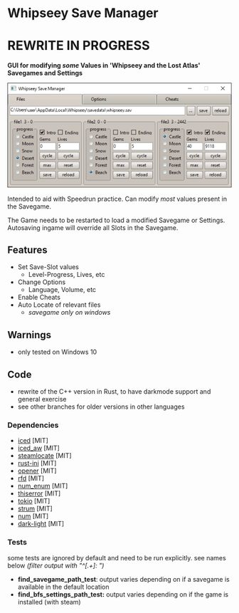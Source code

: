 # Whipseey Save Manager

# REWRITE IN PROGRESS

**GUI for modifying *some* Values in 'Whipseey and the Lost Atlas' Savegames and Settings**

![Picture](WhipseeySaveManager.gif)

Intended to aid with Speedrun practice. Can modify *most* values present in the Savegame.

The Game needs to be restarted to load a modified Savegame or Settings. Autosaving ingame will override all Slots in the
Savegame.

## Features

- Set Save-Slot values
    - Level-Progress, Lives, etc
- Change Options
    - Language, Volume, etc
- Enable Cheats
- Auto Locate of relevant files
    - _savegame only on windows_

## Warnings

- only tested on Windows 10

## Code

- rewrite of the C++ version in Rust, to have darkmode support and general exercise
- see other branches for older versions in other languages

### Dependencies

- [iced](https://github.com/iced-rs/iced) [MIT]
- [iced_aw](https://github.com/iced-rs/iced_aw) [MIT]
- [steamlocate](https://github.com/WilliamVenner/steamlocate-rs) [MIT]
- [rust-ini](https://github.com/zonyitoo/rust-ini) [MIT]
- [opener](https://github.com/Seeker14491/opener) [MIT]
- [rfd](https://github.com/PolyMeilex/rfd) [MIT]
- [num_enum](https://github.com/illicitonion/num_enum) [MIT]
- [thiserror](https://github.com/dtolnay/thiserror) [MIT]
- [tokio](https://github.com/tokio-rs/tokio) [MIT]
- [strum](https://github.com/Peternator7/strum) [MIT]
- [num](https://github.com/rust-num/num) [MIT]
- [dark-light](https://github.com/frewsxcv/rust-dark-light) [MIT]

### Tests

some tests are ignored by default and need to be run explicitly. see names below
*(filter output with "^\[.+\]: ")*

- **find_savegame_path_test**: output varies depending on if a savegame is available in the default location
- **find_bfs_settings_path_test:** output varies depending on if the game is installed (with steam)
